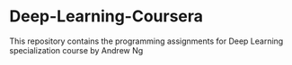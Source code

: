 # Deep-Learning-Coursera
This repository contains the programming assignments for Deep Learning specialization course by Andrew Ng
